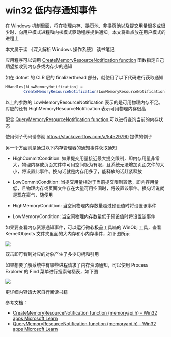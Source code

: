 # win32 低内存通知事件

在 Windows 机制里面，将在物理内存、换页池、非换页池以及提交用量很多或很少时，向用户模式进程和内核模式驱动程序提供通知。本文将重点放在用户模式的进程上

<!--more-->
<!-- CreateTime:2024/06/23 07:07:41 -->

<!-- 发布 -->
<!-- 博客 -->

本文属于读 《深入解析 Windows 操作系统》 读书笔记

应用程序可以调用 [CreateMemoryResourceNotification function](https://learn.microsoft.com/en-us/windows/win32/api/memoryapi/nf-memoryapi-creatememoryresourcenotification ) 函数指定自己期望接收到内存多或内存少的通知

如在 dotnet 的 CLR 层的 finalizerthread 部分，就使用了以下代码进行获取通知

```csharp
MHandles[kLowMemoryNotification] =
        CreateMemoryResourceNotification(LowMemoryResourceNotification);
```

以上的参数的 LowMemoryResourceNotification 表示的是可用物理内存不足。对应的还有 HighMemoryResourceNotification 表示可用物理内存很高

配合 [QueryMemoryResourceNotification function ](https://learn.microsoft.com/en-us/windows/win32/api/memoryapi/nf-memoryapi-querymemoryresourcenotification ) 可以进行查询当前的内存状态

使用例子代码请参阅 <https://stackoverflow.com/a/54529790> 提供的例子

另一个方面则是通过以下内存管理器的通知事件获取通知

- HighCommitCondition: 如果提交用量接近最大提交限制，即内存用量非常大，物理内存或页面文件中可用空间极为有限，且系统无法增加页面文件的大小，将设置此事件。换句话就是内存用多了，能释放的话赶紧释放
- LowCommitCondition: 当提交用量相对于当前提交限制较低，即内存用量低，且物理内存或页面文件存在大量可用空间时，将设置该事件。换句话说就是现在豪气，随便用

- HighMemoryCondition: 当空闲物理内存数量超过预设值时将设置该事件
- LowMemoryCondition: 当空闲物理内存数量低于预设值时将设置该事件

如果要查看内存资源通知事件，可以运行微软极品工具箱的 WinObj 工具，查看 KernelObjects 文件夹里面的大内存和小内存事件，如下图所示

<!-- ![](image/win32 低内存通知事件/win32 低内存通知事件0.png) -->
![](http://cdn.lindexi.site/lindexi%2F20246221432105968.jpg)

双击即可看到对应的对象产生了多少句柄和引用

如果想要了解系统中有哪些进程请求了内存资源通知，可以使用 Process Explorer 的 Find 菜单进行搜索句柄表，如下图

<!-- ![](image/win32 低内存通知事件/win32 低内存通知事件1.png) -->
![](http://cdn.lindexi.site/lindexi%2F20246221432199785.jpg)

更详细内容请大家自行阅读书籍

参考文档：

- [CreateMemoryResourceNotification function (memoryapi.h) - Win32 apps Microsoft Learn](https://learn.microsoft.com/en-us/windows/win32/api/memoryapi/nf-memoryapi-creatememoryresourcenotification )
- [QueryMemoryResourceNotification function (memoryapi.h) - Win32 apps Microsoft Learn](https://learn.microsoft.com/en-us/windows/win32/api/memoryapi/nf-memoryapi-querymemoryresourcenotification )